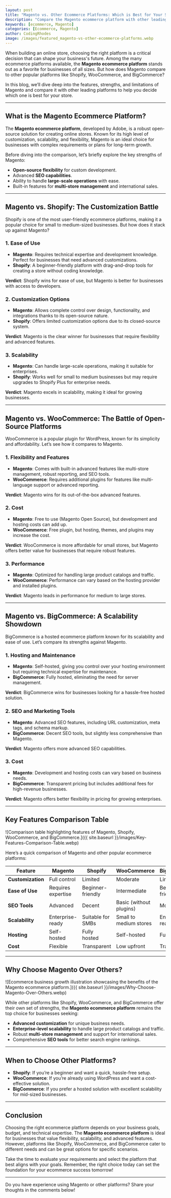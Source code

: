 ```yaml
---
layout: post
title: "Magento vs. Other Ecommerce Platforms: Which is Best for Your Store?"
description: "Compare the Magento ecommerce platform with other leading platforms like Shopify, WooCommerce, and BigCommerce to determine the best fit for your online store."
keywords: [ecommerce, Magento]
categories: [Ecommerce, Magento]
author: CodingRhodes
image: /images/featured_magento-vs-other-ecommerce-platforms.webp
---
```


When building an online store, choosing the right platform is a critical decision that can shape your business's future. Among the many ecommerce platforms available, the **Magento ecommerce platform** stands out as a favorite for businesses of all sizes. But how does Magento compare to other popular platforms like Shopify, WooCommerce, and BigCommerce?  

In this blog, we’ll dive deep into the features, strengths, and limitations of Magento and compare it with other leading platforms to help you decide which one is best for your store.

---

## What is the Magento Ecommerce Platform?

The **Magento ecommerce platform**, developed by Adobe, is a robust open-source solution for creating online stores. Known for its high level of customization, scalability, and flexibility, Magento is an ideal choice for businesses with complex requirements or plans for long-term growth.  

Before diving into the comparison, let’s briefly explore the key strengths of Magento:  
- **Open-source flexibility** for custom development.  
- Advanced **SEO capabilities**.  
- Ability to handle **large-scale operations** with ease.  
- Built-in features for **multi-store management** and international sales.

---

## Magento vs. Shopify: The Customization Battle

Shopify is one of the most user-friendly ecommerce platforms, making it a popular choice for small to medium-sized businesses. But how does it stack up against Magento?  

### **1. Ease of Use**  
- **Magento**: Requires technical expertise and development knowledge. Perfect for businesses that need advanced customizations.  
- **Shopify**: A beginner-friendly platform with drag-and-drop tools for creating a store without coding knowledge.  

**Verdict**: Shopify wins for ease of use, but Magento is better for businesses with access to developers.

### **2. Customization Options**  
- **Magento**: Allows complete control over design, functionality, and integrations thanks to its open-source nature.  
- **Shopify**: Offers limited customization options due to its closed-source system.  

**Verdict**: Magento is the clear winner for businesses that require flexibility and advanced features.

### **3. Scalability**  
- **Magento**: Can handle large-scale operations, making it suitable for enterprises.  
- **Shopify**: Works well for small to medium businesses but may require upgrades to Shopify Plus for enterprise needs.  

**Verdict**: Magento excels in scalability, making it ideal for growing businesses.

---

## Magento vs. WooCommerce: The Battle of Open-Source Platforms  

WooCommerce is a popular plugin for WordPress, known for its simplicity and affordability. Let’s see how it compares to Magento.  

### **1. Flexibility and Features**  
- **Magento**: Comes with built-in advanced features like multi-store management, robust reporting, and SEO tools.  
- **WooCommerce**: Requires additional plugins for features like multi-language support or advanced reporting.  

**Verdict**: Magento wins for its out-of-the-box advanced features.  

### **2. Cost**  
- **Magento**: Free to use (Magento Open Source), but development and hosting costs can add up.  
- **WooCommerce**: Free plugin, but hosting, themes, and plugins may increase the cost.  

**Verdict**: WooCommerce is more affordable for small stores, but Magento offers better value for businesses that require robust features.  

### **3. Performance**  
- **Magento**: Optimized for handling large product catalogs and traffic.  
- **WooCommerce**: Performance can vary based on the hosting provider and installed plugins.  

**Verdict**: Magento leads in performance for medium to large stores.  

---

## Magento vs. BigCommerce: A Scalability Showdown  

BigCommerce is a hosted ecommerce platform known for its scalability and ease of use. Let’s compare its strengths against Magento.  

### **1. Hosting and Maintenance**  
- **Magento**: Self-hosted, giving you control over your hosting environment but requiring technical expertise for maintenance.  
- **BigCommerce**: Fully hosted, eliminating the need for server management.  

**Verdict**: BigCommerce wins for businesses looking for a hassle-free hosted solution.  

### **2. SEO and Marketing Tools**  
- **Magento**: Advanced SEO features, including URL customization, meta tags, and schema markup.  
- **BigCommerce**: Decent SEO tools, but slightly less comprehensive than Magento.  

**Verdict**: Magento offers more advanced SEO capabilities.  

### **3. Cost**  
- **Magento**: Development and hosting costs can vary based on business needs.  
- **BigCommerce**: Transparent pricing but includes additional fees for high-revenue businesses.  

**Verdict**: Magento offers better flexibility in pricing for growing enterprises.  

---

## Key Features Comparison Table

![Comparison table highlighting features of Magento, Shopify, WooCommerce, and BigCommerce.]({{ site.baseurl }}/images/Key-Features-Comparison-Table.webp)

Here’s a quick comparison of Magento and other popular ecommerce platforms:  

| Feature                     | Magento                  | Shopify              | WooCommerce          | BigCommerce          |
|-----------------------------|--------------------------|----------------------|----------------------|----------------------|
| **Customization**           | Full control            | Limited              | Moderate             | Limited              |
| **Ease of Use**             | Requires expertise       | Beginner-friendly    | Intermediate         | Beginner-friendly    |
| **SEO Tools**               | Advanced                | Decent               | Basic (without plugins) | Moderate          |
| **Scalability**             | Enterprise-ready        | Suitable for SMBs    | Small to medium stores | Enterprise-ready  |
| **Hosting**                 | Self-hosted             | Fully hosted         | Self-hosted          | Fully hosted         |
| **Cost**                    | Flexible                | Transparent          | Low upfront          | Transparent          |

---

## Why Choose Magento Over Others?

![Ecommerce business growth illustration showcasing the benefits of the Magento ecommerce platform.]({{ site.baseurl }}/images/Why-Choose-Magento-Over-Others.webp)

While other platforms like Shopify, WooCommerce, and BigCommerce offer their own set of strengths, the **Magento ecommerce platform** remains the top choice for businesses seeking:  
- **Advanced customization** for unique business needs.  
- **Enterprise-level scalability** to handle large product catalogs and traffic.  
- Robust **multi-store management** and support for international sales.  
- Comprehensive **SEO tools** for better search engine rankings.  

---

## When to Choose Other Platforms?

- **Shopify**: If you’re a beginner and want a quick, hassle-free setup.  
- **WooCommerce**: If you’re already using WordPress and want a cost-effective solution.  
- **BigCommerce**: If you prefer a hosted solution with excellent scalability for mid-sized businesses.  

---

## Conclusion

Choosing the right ecommerce platform depends on your business goals, budget, and technical expertise. The **Magento ecommerce platform** is ideal for businesses that value flexibility, scalability, and advanced features. However, platforms like Shopify, WooCommerce, and BigCommerce cater to different needs and can be great options for specific scenarios.

Take the time to evaluate your requirements and select the platform that best aligns with your goals. Remember, the right choice today can set the foundation for your ecommerce success tomorrow!  

---

Do you have experience using Magento or other platforms? Share your thoughts in the comments below!  
